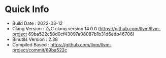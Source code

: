 # Quick Info
* Build Date : 2022-03-12
* Clang Version : ZyC clang version 14.0.0 (https://github.com/llvm/llvm-project 69ba522c58d0cf43097a08087b1b31d6edb46706)
* Binutils Version : 2.38
* Compiled Based : https://github.com/llvm/llvm-project/commit/69ba522c

